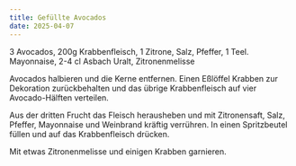 ```yaml
---
title: Gefüllte Avocados
date: 2025-04-07
---
```


3 Avocados, 200g Krabbenfleisch, 1 Zitrone, Salz, Pfeffer, 1 Teel. Mayonnaise, 2-4 cl Asbach Uralt, Zitronenmelisse

Avocados halbieren und die Kerne entfernen. Einen Eßlöffel Krabben zur Dekoration zurückbehalten und das übrige Krabbenfleisch auf vier Avocado-Hälften verteilen.

Aus der dritten Frucht das Fleisch herausheben und mit Zitronensaft, Salz, Pfeffer, Mayonnaise und Weinbrand kräftig verrühren. In einen Spritzbeutel füllen und auf das Krabbenfleisch drücken.

Mit etwas Zitronenmelisse und einigen Krabben garnieren.
